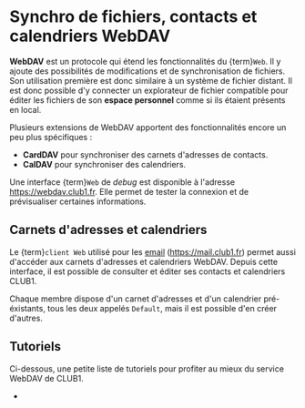 Synchro de fichiers, contacts et calendriers WebDAV
===================================================

**WebDAV** est un protocole qui étend les fonctionnalités du {term}`Web`.
Il y ajoute des possibilités de modifications et de synchronisation de fichiers.
Son utilisation première est donc similaire à un système de fichier distant.
Il est donc possible d'y connecter un explorateur de fichier compatible pour
éditer les fichiers de son **espace personnel** comme si ils étaient présents
en local.

Plusieurs extensions de WebDAV apportent des fonctionnalités encore un peu plus
spécifiques :

- **CardDAV** pour synchroniser des carnets d'adresses de contacts.
- **CalDAV** pour synchroniser des calendriers.

Une interface {term}`Web` de _debug_ est disponible à l'adresse <https://webdav.club1.fr>.
Elle permet de tester la connexion et de prévisualiser certaines informations.

Carnets d'adresses et calendriers
----------------------------------

Le {term}`client Web` utilisé pour les [email](email.md) (<https://mail.club1.fr>)
permet aussi d'accéder aux carnets d'adresses et calendriers WebDAV.
Depuis cette interface, il est possible de consulter et éditer ses contacts et calendriers CLUB1.

Chaque membre dispose d'un carnet d'adresses et d'un calendrier pré-éxistants,
tous les deux appelés `Default`, mais il est possible d'en créer d'autres.


Tutoriels
---------

Ci-dessous, une petite liste de tutoriels pour profiter au mieux du service WebDAV de CLUB1.

- [](/tutos/webdav-android.md)
